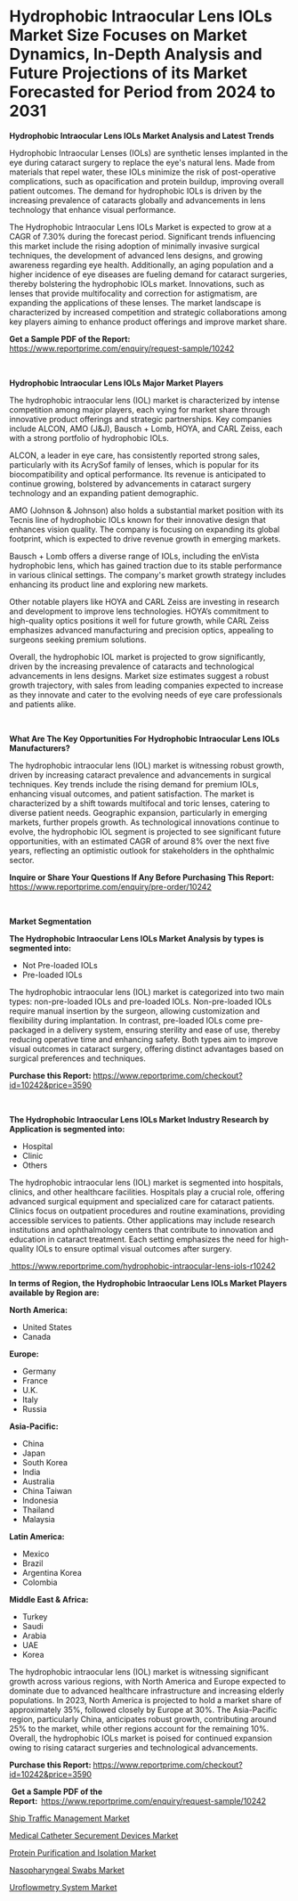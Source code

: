 <p><h1>Hydrophobic Intraocular Lens IOLs Market Size Focuses on Market Dynamics, In-Depth Analysis and Future Projections of its Market Forecasted for Period from 2024 to 2031</h1></p><p><strong>Hydrophobic Intraocular Lens IOLs Market Analysis and Latest Trends</strong></p>
<p><p>Hydrophobic Intraocular Lenses (IOLs) are synthetic lenses implanted in the eye during cataract surgery to replace the eye's natural lens. Made from materials that repel water, these IOLs minimize the risk of post-operative complications, such as opacification and protein buildup, improving overall patient outcomes. The demand for hydrophobic IOLs is driven by the increasing prevalence of cataracts globally and advancements in lens technology that enhance visual performance.</p><p>The Hydrophobic Intraocular Lens IOLs Market is expected to grow at a CAGR of 7.30% during the forecast period. Significant trends influencing this market include the rising adoption of minimally invasive surgical techniques, the development of advanced lens designs, and growing awareness regarding eye health. Additionally, an aging population and a higher incidence of eye diseases are fueling demand for cataract surgeries, thereby bolstering the hydrophobic IOLs market. Innovations, such as lenses that provide multifocality and correction for astigmatism, are expanding the applications of these lenses. The market landscape is characterized by increased competition and strategic collaborations among key players aiming to enhance product offerings and improve market share.</p></p>
<p><strong>Get a Sample PDF of the Report:&nbsp;</strong> <a href="https://www.reportprime.com/enquiry/request-sample/10242?utm_campaign=1144&utm_medium=2&utm_source=Github&utm_content=ia&utm_term=28112024&utm_id=hydrophobic-intraocular-lens-iols">https://www.reportprime.com/enquiry/request-sample/10242</a></p>
<p>&nbsp;</p>
<p><strong>Hydrophobic Intraocular Lens IOLs Major Market Players</strong></p>
<p><p>The hydrophobic intraocular lens (IOL) market is characterized by intense competition among major players, each vying for market share through innovative product offerings and strategic partnerships. Key companies include ALCON, AMO (J&J), Bausch + Lomb, HOYA, and CARL Zeiss, each with a strong portfolio of hydrophobic IOLs.</p><p>ALCON, a leader in eye care, has consistently reported strong sales, particularly with its AcrySof family of lenses, which is popular for its biocompatibility and optical performance. Its revenue is anticipated to continue growing, bolstered by advancements in cataract surgery technology and an expanding patient demographic.</p><p>AMO (Johnson & Johnson) also holds a substantial market position with its Tecnis line of hydrophobic IOLs known for their innovative design that enhances vision quality. The company is focusing on expanding its global footprint, which is expected to drive revenue growth in emerging markets.</p><p>Bausch + Lomb offers a diverse range of IOLs, including the enVista hydrophobic lens, which has gained traction due to its stable performance in various clinical settings. The company's market growth strategy includes enhancing its product line and exploring new markets.</p><p>Other notable players like HOYA and CARL Zeiss are investing in research and development to improve lens technologies. HOYA’s commitment to high-quality optics positions it well for future growth, while CARL Zeiss emphasizes advanced manufacturing and precision optics, appealing to surgeons seeking premium solutions.</p><p>Overall, the hydrophobic IOL market is projected to grow significantly, driven by the increasing prevalence of cataracts and technological advancements in lens designs. Market size estimates suggest a robust growth trajectory, with sales from leading companies expected to increase as they innovate and cater to the evolving needs of eye care professionals and patients alike.</p></p>
<p>&nbsp;</p>
<p><strong>What Are The Key Opportunities For Hydrophobic Intraocular Lens IOLs Manufacturers?</strong></p>
<p><p>The hydrophobic intraocular lens (IOL) market is witnessing robust growth, driven by increasing cataract prevalence and advancements in surgical techniques. Key trends include the rising demand for premium IOLs, enhancing visual outcomes, and patient satisfaction. The market is characterized by a shift towards multifocal and toric lenses, catering to diverse patient needs. Geographic expansion, particularly in emerging markets, further propels growth. As technological innovations continue to evolve, the hydrophobic IOL segment is projected to see significant future opportunities, with an estimated CAGR of around 8% over the next five years, reflecting an optimistic outlook for stakeholders in the ophthalmic sector.</p></p>
<p><strong>Inquire or Share Your Questions If Any Before Purchasing This Report:</strong> <a href="https://www.reportprime.com/enquiry/pre-order/10242?utm_campaign=1144&utm_medium=2&utm_source=Github&utm_content=ia&utm_term=28112024&utm_id=hydrophobic-intraocular-lens-iols">https://www.reportprime.com/enquiry/pre-order/10242</a></p>
<p>&nbsp;</p>
<p><strong>Market Segmentation</strong></p>
<p><strong>The Hydrophobic Intraocular Lens IOLs Market Analysis by types is segmented into:</strong></p>
<p><ul><li>Not Pre-loaded IOLs</li><li>Pre-loaded IOLs</li></ul></p>
<p><p>The hydrophobic intraocular lens (IOL) market is categorized into two main types: non-pre-loaded IOLs and pre-loaded IOLs. Non-pre-loaded IOLs require manual insertion by the surgeon, allowing customization and flexibility during implantation. In contrast, pre-loaded IOLs come pre-packaged in a delivery system, ensuring sterility and ease of use, thereby reducing operative time and enhancing safety. Both types aim to improve visual outcomes in cataract surgery, offering distinct advantages based on surgical preferences and techniques.</p></p>
<p><strong>Purchase this Report:&nbsp;</strong><a href="https://www.reportprime.com/checkout?id=10242&price=3590&utm_campaign=1144&utm_medium=2&utm_source=Github&utm_content=ia&utm_term=28112024&utm_id=hydrophobic-intraocular-lens-iols">https://www.reportprime.com/checkout?id=10242&price=3590</a></p>
<p>&nbsp;</p>
<p><strong>The Hydrophobic Intraocular Lens IOLs Market Industry Research by Application is segmented into:</strong></p>
<p><ul><li>Hospital</li><li>Clinic</li><li>Others</li></ul></p>
<p><p>The hydrophobic intraocular lens (IOL) market is segmented into hospitals, clinics, and other healthcare facilities. Hospitals play a crucial role, offering advanced surgical equipment and specialized care for cataract patients. Clinics focus on outpatient procedures and routine examinations, providing accessible services to patients. Other applications may include research institutions and ophthalmology centers that contribute to innovation and education in cataract treatment. Each setting emphasizes the need for high-quality IOLs to ensure optimal visual outcomes after surgery.</p></p>
<p><a href="https://www.reportprime.com/hydrophobic-intraocular-lens-iols-r10242?utm_campaign=1144&utm_medium=2&utm_source=Github&utm_content=ia&utm_term=28112024&utm_id=hydrophobic-intraocular-lens-iols">&nbsp;https://www.reportprime.com/hydrophobic-intraocular-lens-iols-r10242</a></p>
<p><strong>In terms of Region, the Hydrophobic Intraocular Lens IOLs Market Players available by Region are:</strong></p>
<p>
    <p> <strong> North America: </strong>
        <ul>
            <li>United States</li>
            <li>Canada</li>
        </ul>
        </p> 
    <p> <strong> Europe: </strong>
        <ul>
            <li>Germany</li>
            <li>France</li>
            <li>U.K.</li>
            <li>Italy</li>
            <li>Russia</li>
        </ul>
        </p> 
    <p> <strong> Asia-Pacific: </strong>
        <ul>
            <li>China</li>
            <li>Japan</li>
            <li>South Korea</li>
            <li>India</li>
            <li>Australia</li>
            <li>China Taiwan</li>
            <li>Indonesia</li>
            <li>Thailand</li>
            <li>Malaysia</li>
        </ul>
        </p> 
    <p> <strong> Latin America: </strong>
        <ul>
            <li>Mexico</li>
            <li>Brazil</li>
            <li>Argentina Korea</li>
            <li>Colombia</li>
        </ul>
        </p> 
    <p> <strong> Middle East & Africa: </strong>
        <ul>
            <li>Turkey</li>
            <li>Saudi</li>
            <li>Arabia</li>
            <li>UAE</li>
            <li>Korea</li>
        </ul>
    </p>
    </p>
<p><p>The hydrophobic intraocular lens (IOL) market is witnessing significant growth across various regions, with North America and Europe expected to dominate due to advanced healthcare infrastructure and increasing elderly populations. In 2023, North America is projected to hold a market share of approximately 35%, followed closely by Europe at 30%. The Asia-Pacific region, particularly China, anticipates robust growth, contributing around 25% to the market, while other regions account for the remaining 10%. Overall, the hydrophobic IOLs market is poised for continued expansion owing to rising cataract surgeries and technological advancements.</p></p>
<p><strong>Purchase this Report: </strong><a href="https://www.reportprime.com/checkout?id=10242&price=3590&utm_campaign=1144&utm_medium=2&utm_source=Github&utm_content=ia&utm_term=28112024&utm_id=hydrophobic-intraocular-lens-iols">https://www.reportprime.com/checkout?id=10242&price=3590</a></p>
<p>&nbsp;<strong>Get a Sample PDF of the Report:&nbsp;&nbsp;</strong><a href="https://www.reportprime.com/enquiry/request-sample/10242?utm_campaign=1144&utm_medium=2&utm_source=Github&utm_content=ia&utm_term=28112024&utm_id=hydrophobic-intraocular-lens-iols">https://www.reportprime.com/enquiry/request-sample/10242</a></p>
<p><strong></strong></p>
<p><p><a href="https://issuu.com/reportprime-2/docs/ship-traffic-management-market-size_4c3f9b5d2c2190?utm_campaign=1144&utm_medium=2&utm_source=Github&utm_content=ia&utm_term=28112024&utm_id=hydrophobic-intraocular-lens-iols">Ship Traffic Management Market</a></p><p><a href="https://github.com/AlisaRowe24/Market-Research-Report-List-1/blob/main/medical-catheter-securement-devices-market.md?utm_campaign=1144&utm_medium=2&utm_source=Github&utm_content=ia&utm_term=28112024&utm_id=hydrophobic-intraocular-lens-iols">Medical Catheter Securement Devices Market</a></p><p><a href="https://www.linkedin.com/pulse/global-protein-purification-isolation-market-analysis-key-apmne?utm_campaign=1144&utm_medium=2&utm_source=Github&utm_content=ia&utm_term=28112024&utm_id=hydrophobic-intraocular-lens-iols">Protein Purification and Isolation Market</a></p><p><a href="https://github.com/arvelm4nthig/Market-Research-Report-List-1/blob/main/nasopharyngeal-swabs-market.md?utm_campaign=1144&utm_medium=2&utm_source=Github&utm_content=ia&utm_term=28112024&utm_id=hydrophobic-intraocular-lens-iols">Nasopharyngeal Swabs Market</a></p><p><a href="https://www.linkedin.com/pulse/uroflowmetry-system-industry-forecast-future-growth-valuation-yc7ke?utm_campaign=1144&utm_medium=2&utm_source=Github&utm_content=ia&utm_term=28112024&utm_id=hydrophobic-intraocular-lens-iols">Uroflowmetry System Market</a></p></p>